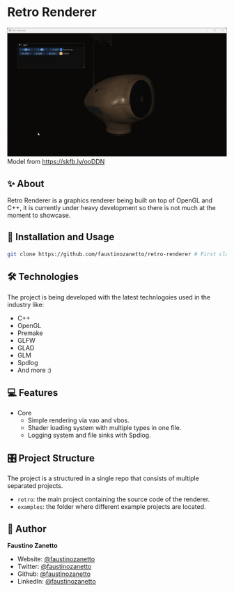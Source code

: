 # Retro Renderer

![pbr](assets/example-projects/pbr-example.gif)
Model from <https://skfb.ly/ooDDN>

## ✨ About

Retro Renderer is a graphics renderer being built on top of OpenGL and C++, it is currently under heavy development so there is not much at the moment to showcase.

## 🚀 Installation and Usage

```sh
git clone https://github.com/faustinozanetto/retro-renderer # First clone the repo in your folder of choice.
```

## 🛠️ Technologies

The project is being developed with the latest technlogoies used in the industry like:

- C++
- OpenGL
- Premake
- GLFW
- GLAD
- GLM
- Spdlog
- And more :)

## 💻 Features

- Core
  - Simple rendering via vao and vbos.
  - Shader loading system with multiple types in one file.
  - Logging system and file sinks with Spdlog.

## 🎛️ Project Structure

The project is a structured in a single repo that consists of multiple separated projects.

- `retro`: the main project containing the source code of the renderer.
- `examples`: the folder where different example projects are located.

## 👤 Author

**Faustino Zanetto**

- Website: [@faustinozanetto](https://faustinozanetto.vercel.app)
- Twitter: [@faustinozanetto](https://twitter.com/faustinozanetto)
- Github: [@faustinozanetto](https://github.com/faustinozanetto)
- LinkedIn: [@faustinozanetto](https://linkedin.com/in/faustino-zanetto-4294a3213)